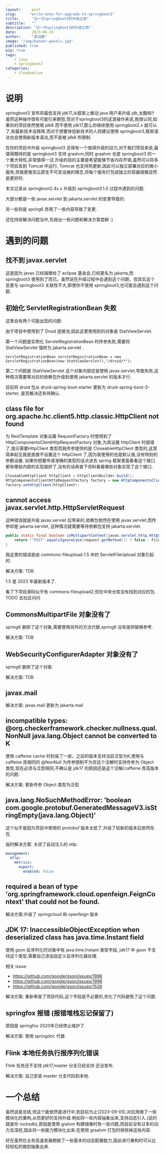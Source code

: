 ```yaml
---
layout:     post 
slug:      "write-note-for-upgrade-to-springboot3"
title:      "记一次springboot3的升级之旅"
subtitle:   ""
description: "记一次springboot3的升级之旅"
date:       2023-06-25
author:     "梁远鹏"
image: "/img/banner-pexels.jpg"
published: true
wip: true
tags:
    - java
    - springboot3
categories: 
    - cloudnative
---
```



# 说明

springboot3 宣布将最低支持 jdk17,从框架上推动 java 用户来升级 jdk,太酷啦!! 虽然这种操作很有可能引来群怒,但对于springboot3的这波操作来说,我很认同,如果你的项目依然使用 jdk8 而不使用 jdk17,那么你继续使用 springboot2.x 就可以了,和最新技术说拜拜.而对于想要体验新技术的人则建议使用 springboot3,框架语法也会使用新版本语法,而不是被 jdk8 所限制.

在你的项目中升级 springboot3 总得有一个值得升级的动力,对于我们项目来说,最值得期待的是 springboot3 支持 graalvm,同时 graalvm 也是 springboot3 的一个重大特性,非常值得一试.升级的目的主要是希望能够节省内存开销,虽然可以将多个项目丢到 Tomcat 中运行, Tomcat 也支持热更新,因此可以独立部署对应的微小服务,但我更推崇云原生不可变设施的理念,将每个服务打包成独立的容器镜像显然是更好的.

本文记录从 springboot2.4x.x 升级到 springboot3.1.0 过程中遇到的问题.

大部分都是一些 javax.servlet 到 jakarta.servlet 的变更导致的.

另一些则是 spring6 弃用了一些内容导致了变更.

还在持续解决问题当中,先抛出一些问题和解决方案尝鲜 :)


# 遇到的问题

## 找不到 javax.servlet 

这是因为 javax 已经捐赠给了 eclipse 基金会,已经更名为 jakarta,而 springboot3 使用到了而已。虽然说在升级过程中会遇到这个问题，但其实这个变更与 springboot3 关联性不大,即使你不使用 springboot3,也可能会遇到这个问题.

## 初始化 ServletRegistrationBean 失败

这里会有两个可能出现的问题:

由于项目中使用到了 Druid 连接池,因此这里使用到的对象是 StatViewServlet.

第一个问题是实例化 ServletRegistrationBean 时传参失败,需要将 StatViewServlet 强转为 jakarta.servlet .

```shell
ServletRegistrationBean servletRegistrationBean = new ServletRegistrationBean(new StatViewServlet(),"/druid/*");
```

第二个问题是 StatViewServlet 这个对象内部还是使用 javax.servlet,导致失败,这种情况需要等对应的依赖包升级到使用 jakarta.servlet 的版本才行.

目前将 druid 包从 druid-spring-boot-starter 更新为 druid-spring-boot-3-starter, 是否解决还有待确认.


## class file for org.apache.hc.client5.http.classic.HttpClient not found

为 RestTemplate 对象设置 RequestFactory 时使用到了 HttpComponentsClientHttpRequestFactory 对象,为其设置 httpClient 时报错了,提示需要HttpClient 类型而我传参提供的是  CloseableHttpClient 类型的,这里简单起见我是直接不设置这个 httpClient 了,因为我使用的也是默认值,没有特别的参数设置. 如果你想要传递准确的类型的话点进去 spring 框架里面看看这个接口都有哪些内部的实现就好了,没有的话再查下资料看看哪些对象实现了这个接口.

```java
CloseableHttpClient httpClient = httpClientBuilder.build();
HttpComponentsClientHttpRequestFactory factory = new HttpComponentsClientHttpRequestFactory();
factory.setHttpClient(httpClient);
```

## cannot access javax.servlet.http.HttpServletRequest

这种错误就是升级 javax.servlet 后带来的,依赖包依然在使用 javax.servlet,而传参却是 jakarta.servlet, 这种情况就需要等待依赖包支持 jakarta.servlet.


```java
public static final boolean isMultipartContent(javax.servlet.http.HttpServletRequest request) {
    return !"POST".equalsIgnoreCase(request.getMethod()) ? false : FileUploadBase.isMultipartContent(new ServletRequestContext(request));
}
```

我这里的错误是由 commons-fileupload 1.5 中的 ServletFileUpload 对象引起的.

解决方案: TDB 

1.5 是 2023 年最新版本了.

看了下项目源码似乎有 commons-fileupload2,但在中央仓库没有找到对应的包. TODO 去社区问问

## CommonsMultipartFile 对象没有了

spring6 删除了这个对象,需要使用另外的方法代替,spring6 没有提供替换参考.

解决方案: TDB

## WebSecurityConfigurerAdapter 对象没有了

spring6 删除了这个对象.



解决方案: TDB

## javax.mail

解决方案: javax.mail 更新为 jakarta.mail

## incompatible types: @org.checkerframework.checker.nullness.qual.NonNull java.lang.Object cannot be converted to K

使用 caffeine cache 时封装了一层，之前的版本支持当前泛型为K,使用与 caffeine 库相同的 @NonNull 为传参限制不为空这个注解时支持传参为 Object 类型,现在必须与泛型相同,不确认是 jdk17 的原因还是这个注解/caffeine 库高版本的问题.

解决方案: 更新传参 Object 类型为泛型

## java.lang.NoSuchMethodError: 'boolean com.google.protobuf.GeneratedMessageV3.isStringEmpty(java.lang.Object)'

这个似乎是因为项目中使用的 protobuf 版本太低了,升级了较新的版本后依然存在.

临时解决方案: 关闭了自动注入的 otlp.

```yaml
management:
  otlp:
    metrics:
      export:
        enabled: false
```

## required a bean of type 'org.springframework.cloud.openfeign.FeignContext' that could not be found.

解决方案:升级了 springcloud 和 openfeign 版本

## JDK 17: InaccessibleObjectException when deserialized class has java.time.Instant field

使用 gson 反序列化时对象中有 java.time.Instant 类型字段, jdk17 中 gson 不支持这个类型,需要自己添加自定义反序列化器处理.  

相关 issue:
- https://github.com/google/gson/issues/1996
- https://github.com/google/gson/issues/1996
- https://github.com/google/gson/issues/1526

解决方案: 重新审查了项目代码,这个字段是不必要的,优化了代码避免了这个问题.


## springfox 报错 (报错堆栈忘记保留了)

原因是 springfox 2020年已经停止维护了.

解决方案: 使用 springdoc 代替.


## Flink 本地任务执行报序列化错误

Flink 任务还不支持 jdk17,master 分支已经支持 还没发布.

解决方案: 自己安装 master 分支代码到本地.


# 一个总结

虽然说是总结,但这个能依然是进行中,到目前为止(2023-09-05),对应用做了一些模块化的重构,从而更好的支持升级.例如将一些内容抽象出来,支持动态引入.(说的就是你 rocksdb),原因是使用 gralvm 构建镜像时有一些问题,而目前没有过多的动力去深挖,因此将一些能力模块化出来,在使用 graalvm 打包时排除掉这些内容.

好在虽然在业务高速发展期做了一些基本的动态配置能力,因此进行重构时可以比较轻松的做到抽象出来.